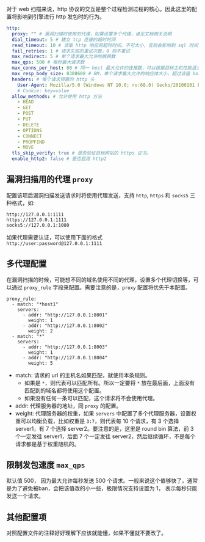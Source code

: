 对于 web 扫描来说，http 协议的交互是整个过程检测过程的核心。因此这里的配置将影响到引擎进行 http 发包时的行为。

```yaml
http:
  proxy: "" # 漏洞扫描时使用的代理，如需设置多个代理，请见文档相关说明
  dial_timeout: 5 # 建立 tcp 连接的超时时间
  read_timeout: 10 # 读取 http 响应的超时时间，不可太小，否则会影响到 sql 时间盲注的判断
  fail_retries: 1 # 请求失败的重试次数，0 则不重试
  max_redirect: 5 # 单个请求最大允许的跳转数
  max_qps: 500 # 每秒最大请求数
  max_conns_per_host: 80 # 同一 host 最大允许的连接数，可以根据目标主机性能适当增大。
  max_resp_body_size: 8388608 # 8M，单个请求最大允许的响应体大小，超过该值 body 就会被截断
  headers: # 每个请求预置的 http 头
    User-Agent: Mozilla/5.0 (Windows NT 10.0; rv:68.0) Gecko/20100101 Firefox/68.0
    # Cookie: key=value
  allow_methods: # 允许使用 http 方法
    - HEAD
    - GET
    - POST
    - PUT
    - DELETE
    - OPTIONS
    - CONNECT
    - PROPFIND
    - MOVE
  tls_skip_verify: true # 是否验证目标网站的 https 证书。
  enable_http2: false # 是否启用 http2
```

## 漏洞扫描用的代理 `proxy`

配置该项后漏洞扫描发送请求时将使用代理发送，支持 `http`, `https` 和 `socks5` 三种格式，如:

```
http://127.0.0.1:1111
https://127.0.0.1:1111
socks5://127.0.0.1:1080
```

如果代理需要认证，可以使用下面的格式 `http://user:password@127.0.0.1:1111`

## 多代理配置

在漏洞扫描的时候，可能想不同的域名使用不同的代理，设置多个代理切换等，可以通过 `proxy_rule` 字段来配置。需要注意的是，`proxy` 配置将优先于本配置。

```
proxy_rule:
  - match: "*host1"
    servers:
      - addr: "http://127.0.0.1:8001"
        weight: 1
      - addr: "http://127.0.0.1:8002"
        weight: 2
  - match: "*"
    servers:
      - addr: "http://127.0.0.1:8003"
        weight: 1
      - addr: "http://127.0.0.1:8004"
        weight: 5
```

 - match: 请求的 url 的主机名如果匹配，就使用本条规则。
   - 如果是 `*`，则代表可以匹配所有。所以一定要将 `*` 放在最后面，上面没有匹配到的域名都将使用这个配置。
   - 如果没有任何一条可以匹配，这个请求将不会使用代理。
 - addr: 代理服务器的地址，同 `proxy` 的配置。
 - weight: 代理服务器的权重，如果 `servers` 中配置了多个代理服务器，设置权重可以均衡负载，比如权重是 `3:7`，则代表每 10 个请求，有 3 个选择 server1，有 7 个选择 server2。要注意的是，这里是 round bin 算法，前 3 个一定发往 server1，后面 7 个一定发往 server2，然后继续循环，不是每个请求都是基于权重随机的。

## 限制发包速度 `max_qps`

默认值 500， 因为最大允许每秒发送 500 个请求。一般来说这个值够快了，通常是为了避免被ban，会把该值改的小一些，极限情况支持设置为 1， 表示每秒只能发送一个请求。

## 其他配置项

对照配置文件的注释好好理解下应该就能懂，如果不懂就不要改了。

